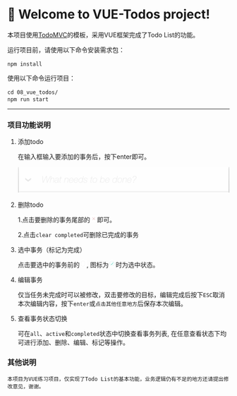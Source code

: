 # 🚀 Welcome to VUE-Todos project!

本项目使用[TodoMVC](http://todomvc.com/)的模板，采用VUE框架完成了Todo List的功能。

运行项目前，请使用以下命令安装需求包：

```
npm install
```

使用以下命令运行项目：

```
cd 08_vue_todos/
npm run start
```

---

### 项目功能说明

1. 添加todo

    在输入框输入要添加的事务后，按下enter即可。 

    ![searchbox](./imgs/searchbox.png)

2. 删除todo

    1.点击要删除的事务尾部的<img src="./imgs/delete.png" height="16px" width="16px" />即可。

    2.点击`clear completed`可删除已完成的事务

3. 选中事务（标记为完成）

    点击要选中的事务前的<img src="./imgs/unchecked.png" height="16px" width="16px" />, 图标为<img src="./imgs/checked.png" height="16px" width="16px" />时为选中状态。

4. 编辑事务

    仅当任务未完成时可以被修改，双击要修改的目标，编辑完成后按下`ESC`取消本次编辑内容，按下`enter`或`点击其他任意地方`后保存本次编辑。

5. 查看事务状态切换

    可在`all`、`active`和`completed`状态中切换查看事务列表, 在任意查看状态下均可进行添加、删除、编辑、标记等操作。

### 其他说明

    本项目为VUE练习项目，仅实现了Todo List的基本功能，业务逻辑仍有不足的地方还请提出修改意见，谢谢。
